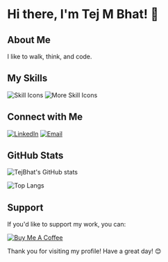# Hi there, I'm Tej M Bhat! 👋

## About Me

I like to walk, think, and code. 


## My Skills


  ![Skill Icons](https://skillicons.dev/icons?i=react,bootstrap,html,css,vscode,github,tailwind,git,androidstudio)
![More Skill Icons](https://skillicons.dev/icons?i=nodejs,python,javascript,express,firebase,mongodb,java,mysql)







## Connect with Me

[![LinkedIn](https://img.shields.io/badge/LinkedIn-0077B5?style=for-the-badge&logo=linkedin&logoColor=white)](https://www.linkedin.com/in/tej-m-bhat-613740293)
[![Email](https://img.shields.io/badge/Email-D14836?style=for-the-badge&logo=gmail&logoColor=white)](mailto:tejbhat2004@gmail.com)

## GitHub Stats

![TejBhat's GitHub stats](https://github-readme-stats.vercel.app/api?username=TejBhat&show_icons=true&theme=radical)

![Top Langs](https://github-readme-stats.vercel.app/api/top-langs/?username=TejBhat&layout=compact&theme=radical)



## Support

If you'd like to support my work, you can:

[![Buy Me A Coffee](https://img.shields.io/badge/Buy_Me_A_Coffee-FFDD00?style=for-the-badge&logo=buy-me-a-coffee&logoColor=black)](https://www.buymeacoffee.com/TejBhat)

Thank you for visiting my profile! Have a great day! 😊
